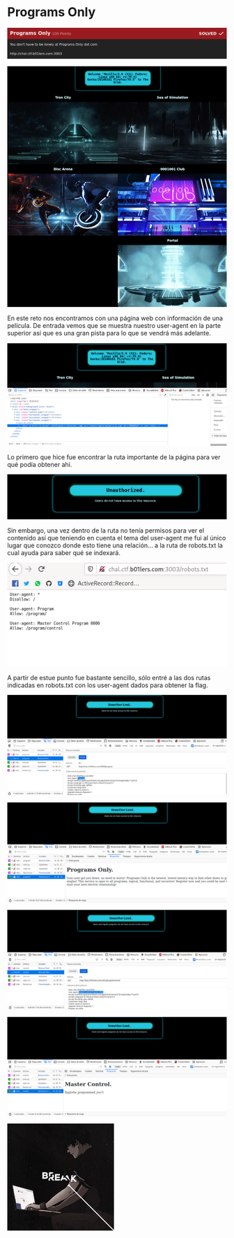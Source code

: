 # Programs Only

![CTF](img/1.png)

![CTF](img/2.jpg)

En este reto nos encontramos con una página web con información de una película.
De entrada vemos que se muestra nuestro user-agent en la parte superior así que es una gran pista para lo que se
vendrá más adelante.

![CTF](img/3.png)

Lo primero que hice fue encontrar la ruta importante de la página para ver qué podía obtener ahí.

![CTF](img/4.png)

Sin embargo, una vez dentro de la ruta no tenía permisos para ver el contenido así que teniendo en cuenta
el tema del user-agent me fui al único lugar que conozco donde esto tiene una relación... a la ruta
de robots.txt la cual ayuda para saber qué se indexará.

![CTF](img/5.png)

A partir de estue punto fue bastante sencillo, sólo entré a las dos rutas indicadas en robots.txt
con los user-agent dados para obtener la flag.

![CTF](img/6.png)

![CTF](img/7.png)

![CTF](img/8.png)

![CTF](img/9.png)


![VON](../../von.gif)
